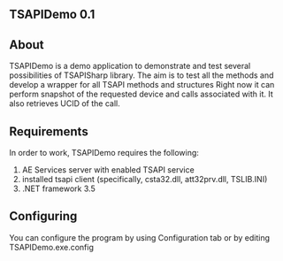 ## TSAPIDemo 0.1

## About
TSAPIDemo is a demo application to demonstrate and test several possibilities of TSAPISharp library.
The aim is to test all the methods and develop a wrapper for all TSAPI methods and structures
Right now it can perform snapshot of the requested device and calls associated with it.
It also retrieves UCID of the call.

## Requirements
In order to work, TSAPIDemo requires the following:
1)  AE Services server with enabled TSAPI service
2)  installed tsapi client (specifically, csta32.dll, att32prv.dll, TSLIB.INI)
3)  .NET framework 3.5

## Configuring
You can configure the program by using Configuration tab or by editing TSAPIDemo.exe.config
